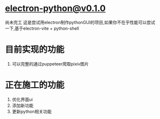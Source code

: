 # electron-python@v0.1.0
尚未完工
这是尝试用electron制作pythonGUI的项目,如果你不在乎性能可以尝试一下,基于electron-vite + python-shell
# 目前实现的功能
1. 可以完整的通过puppeteer爬取pixiv图片
# 正在施工的功能
1. 优化界面ui
2. 添加新功能
3. 更新python相关功能
